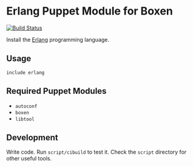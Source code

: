 # Erlang Puppet Module for Boxen

[![Build Status](https://travis-ci.org/boxen/puppet-erlang.png)](https://travis-ci.org/boxen/puppet-erlang)

Install the [Erlang](http://www.erlang.org) programming language.

## Usage

```puppet
include erlang
```

## Required Puppet Modules

* `autoconf`
* `boxen`
* `libtool`

## Development

Write code. Run `script/cibuild` to test it. Check the `script`
directory for other useful tools.
